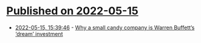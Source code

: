 # [Published on 2022-05-15](index.md)

* [2022-05-15, 15:39:46](https://news.ycombinator.com/item?id=31388223) - [Why a small candy company is Warren Buffett’s ‘dream’ investment](https://thehustle.co/how-a-small-candy-company-became-warren-buffetts-dream-investment/)
